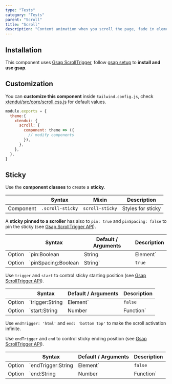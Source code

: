```yaml
---
type: "Tests"
category: "Tests"
parent: "Scroll"
title: "Scroll"
description: "Content animation when you scroll the page, fade in elements, parallax."
---
```


## Installation

This component uses [Gsap ScrollTrigger](https://greensock.com/docs/v3/Plugins/ScrollTrigger), follow [gsap setup](/introduction/getting-started/setup#javascript-gsap) to **install and use gsap**.

## Customization

You can **customize this component** inside `tailwind.config.js`, check [xtendui/src/core/scroll.css.js](https://github.com/minimit/xtendui/blob/master/src/core/scroll.css.js) for default values.

```jsx
module.exports = {
  theme:{
    xtendui: {
      scroll: {
        component: theme => ({
          // modify components
        }),
      },
    },
  },
}
```

## Sticky

Use the **component classes** to create a **sticky**.

<div class="table-overflow">

|                      | Syntax                          | Mixin            | Description                   |
| ----------------------- | ----------------------------------------- | -----------------------------| ----------------------------- |
| Component                  | `.scroll-sticky`                     | `scroll-sticky`                | Styles for sticky            |

</div>

A **sticky pinned to a scroller** has also to `pin: true` and `pinSpacing: false` to pin the sticky (see [Gsap ScrollTrigger API](https://greensock.com/docs/v3/Plugins/ScrollTrigger)). 

<div class="table-overflow">

|                         | Syntax                                    | Default / Arguments                       | Description                   |
| ----------------------- | ----------------------------------------- | ----------------------------- | ----------------------------- |
| Option                  | `pin:Boolean|String|Element`                          | `false`        | Pin the scroll element           |
| Option                  | `pinSpacing:Boolean|String`                          | `true`        | Add spacing for the pinned element            |

</div>

Use `trigger` and `start` to control sticky starting position (see [Gsap ScrollTrigger API](https://greensock.com/docs/v3/Plugins/ScrollTrigger)).

<div class="table-overflow">

|                         | Syntax                                    | Default / Arguments                       | Description                   |
| ----------------------- | ----------------------------------------- | ----------------------------- | ----------------------------- |
| Option                  | `trigger:String|Element`                          | `false`        | Trigger           |
| Option                  | `start:String|Number|Function`                          | `'top bottom'`        | Start position: first argument is for trigger second argument is for scroller            |

</div>

Use `endTrigger: 'html'` and `end: 'bottom top'` to make the scroll activation infinite.

<demo>
  <div class="gatsby_demo_item toggle" data-iframe="iframe/components/core/scroll/position"></div>
</demo>

Use `endTrigger` and `end` to control sticky ending position (see [Gsap ScrollTrigger API](https://greensock.com/docs/v3/Plugins/ScrollTrigger)).

<div class="table-overflow">


|                         | Syntax                                    | Default / Arguments                       | Description                   |
| ----------------------- | ----------------------------------------- | ----------------------------- | ----------------------------- |
| Option                  | `endTrigger:String|Element`                          | `false`        | End trigger           |
| Option                  | `end:String|Number|Function`                          | `'bottom top'`        | End position: first argument is for endTrigger second argument is for scroller            |

</div>

<demo>
  <div class="gatsby_demo_item toggle" data-iframe="iframe/components/core/scroll/limit"></div>
</demo>
